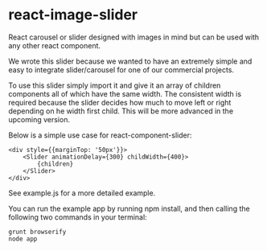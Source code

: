 # react-image-slider
React carousel or slider designed with images in mind but can be used with any other react component.

We wrote this slider because we wanted to have an extremely simple and easy to integrate slider/carousel for one of our commercial projects.

To use this slider simply import it and give it an array of children components all of which have the same width. The consistent width is required because the slider decides how much to move left or right depending on he width first child. This will be more advanced in the upcoming version.

Below is a simple use case for react-component-slider:

````
<div style={{marginTop: '50px'}}>
    <Slider animationDelay={300} childWidth={400}>
        {children}
    </Slider>
</div>
````

See example.js for a more detailed example.

You can run the example app by running npm install, and then calling the following two commands in your terminal:

````
grunt browserify
node app
````
